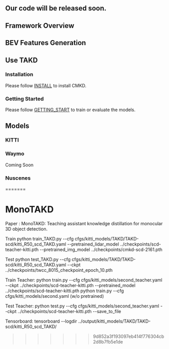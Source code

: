 ## Our code will be released soon.

## Framework Overview
<!-- ![image](/docs/framework.png) -->

## BEV Features Generation
<!-- ![image](/docs/BEV%20generation.png) -->

## Use TAKD

### Installation

Please follow [INSTALL](docs/INSTALL.md) to install CMKD.

### Getting Started

Please follow [GETTING_START](docs/GETTING_STARTED.md) to train or evaluate the models.

## Models

### KITTI
<!-- 
|   | Teacher Model|  Car Easy@R40|	Car Moderate@R40	|Car Hard@R40	 | Model | Teacher Model |
|---|:---:|:---:|:---:|:---:|:---:|:---:|
| [CMKD-R50 (kitti train + eigen clean)](tools/cfgs/kitti_models/CMKD/CMKD-scd/cmkd_kitti_eigen_R50_scd_V2.yaml)| [SECOND](tools/cfgs/kitti_models/CMKD/CMKD-scd/second_teacher.yaml) |  33.36  | 21.61  | 17.97  |  [model](https://drive.google.com/file/d/1A9rdGUdLkqOWVt8IbZfF1s0FHotQUIK_/view?usp=share_link)   | [model](https://drive.google.com/file/d/1SYbReQHNjOsWQ-zxM6mn3dq9Iyi98wAg/view?usp=share_link) |
| [CMKD-R50 (kitti train)](tools/cfgs/kitti_models/CMKD/CMKD-scd/cmkd_kitti_R50_scd_V2.yaml)|[SECOND](tools/cfgs/kitti_models/CMKD/CMKD-scd/second_teacher.yaml)|  24.02  | 15.80  | 13.22  |  [model](https://drive.google.com/file/d/1weEb8DkAHKNa4HPgzM_Pbc7FLr-Yiuii/view?usp=share_link)  | [model](https://drive.google.com/file/d/1SYbReQHNjOsWQ-zxM6mn3dq9Iyi98wAg/view?usp=share_link) |
| [CMKD-R50 (kitti train + eigen clean)](tools/cfgs/kitti_models/CMKD/CMKD-ctp/cmkd_kitti_eigen_R50_ctp_V2.yaml)|[CenterPoint](tools/cfgs/kitti_models/CMKD/CMKD-ctp/centerpoint_teacher.yaml)|  29.78  | 21.17  | 18.41  |  [model](https://drive.google.com/file/d/1fhXf5UZ0fat9ihdApCTuAVUE8ozttNej/view?usp=share_link)  |[model](https://drive.google.com/file/d/1Oqmnl6Kctg5BRKHEgtAw7ef9Lw3eyPky/view?usp=share_link)|
| [CMKD-R50 (kitti train)](tools/cfgs/kitti_models/CMKD/CMKD-ctp/cmkd_kitti_R50_ctp_V2.yaml)|[CenterPoint](tools/cfgs/kitti_models/CMKD/CMKD-ctp/centerpoint_teacher.yaml)|  22.56  | 16.02  | 13.52  |  [model](https://drive.google.com/file/d/1tuZdy_S4EYeGaH8Mu5nDMOTu8b1PpfG6/view?usp=share_link)  |[model](https://drive.google.com/file/d/1Oqmnl6Kctg5BRKHEgtAw7ef9Lw3eyPky/view?usp=share_link)|
| [CMKD-R50 (kitti train + eigen clean)](tools/cfgs/kitti_models/CMKD/CMKD-pp/cmkd_kitti_eigen_R50_pp_V2.yaml)    |[PointPillar](tools/cfgs/kitti_models/CMKD/CMKD-pp/pointpillar_teacher.yaml)|  32.25  | 21.47  | 18.21  |  [model](https://drive.google.com/file/d/1yX70t4pyTTaJr0X9lzivp0JEwB4uwOTz/view?usp=share_link)  | [model](https://drive.google.com/file/d/1JvpBqNCcJjfASs86q7Qp3772eaJU3wnL/view?usp=share_link)|
| [CMKD-R50 (kitti train)](tools/cfgs/kitti_models/CMKD/CMKD-pp/cmkd_kitti_R50_pp_V2.yaml)|[PointPillar](tools/cfgs/kitti_models/CMKD/CMKD-pp/pointpillar_teacher.yaml)|  23.84  | 16.44 | 13.58  | [model](https://drive.google.com/file/d/1tHTLoBi2m5OqpTVM9biY4ExOZ40PfTIB/view?usp=share_link)  |[model](https://drive.google.com/file/d/1JvpBqNCcJjfASs86q7Qp3772eaJU3wnL/view?usp=share_link)|
 -->


### Waymo
Coming Soon
                  

### Nuscenes
<!-- |   |  mAP |	NDS |Model | 
|---|:---:|:---:|:---:|
| BEVDet-R50|  30.7  | 38.2  | - |
| BEVDet-R50 + CMKD|  34.7  | 42.6  | - |
 -->




=======
# MonoTAKD
Paper : MonoTAKD: Teaching assistant knowledge distillation for monocular 3D object detection.

Train
python train_TAKD.py --cfg cfgs/kitti_models/TAKD/TAKD-scd/kitti_R50_scd_TAKD.yaml --pretrained_lidar_model ../checkpoints/scd-teacher-kitti.pth --pretrained_img_model ../checkpoints/cmkd-scd-2161.pth

Test
python test_TAKD.py --cfg cfgs/kitti_models/TAKD/TAKD-scd/kitti_R50_scd_TAKD.yaml --ckpt ../checkpoints/twcc_8015_checkpoint_epoch_10.pth

Train Teacher:
python train.py --cfg cfgs/kitti_models/second_teacher.yaml --ckpt ../checkpoints/scd-teacher-kitti.pth --pretrained_model ../checkpoints/scd-teacher-kitti.pth 
python train.py --cfg cfgs/kitti_models/second.yaml  (w/o pretrained)

Test Teacher:
python test.py --cfg cfgs/kitti_models/second_teacher.yaml --ckpt ../checkpoints/scd-teacher-kitti.pth --save_to_file

Tensorboard:
tensorboard --logdir ../output/kitti_models/TAKD/TAKD-scd/kitti_R50_scd_TAKD/
>>>>>>> 9d852a3f193097eb414f776304cb2d8b7fb5e1de
